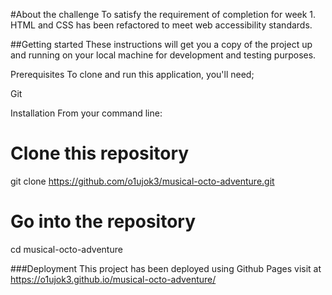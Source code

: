 #About the challenge
To satisfy the requirement of completion for week 1.
HTML and CSS has been refactored to meet web accessibility standards.

##Getting started
These instructions will get you a copy of the project up and running on your local machine for development and testing purposes.

Prerequisites
To clone and run this application, you'll need;

Git

Installation
From your command line:

# Clone this repository

git clone https://github.com/o1ujok3/musical-octo-adventure.git

# Go into the repository

cd musical-octo-adventure

###Deployment
This project has been deployed using Github Pages visit at https://o1ujok3.github.io/musical-octo-adventure/
